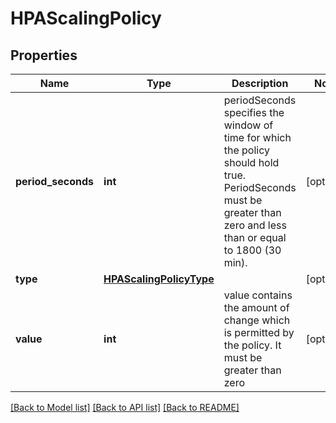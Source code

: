 # HPAScalingPolicy

## Properties
Name | Type | Description | Notes
------------ | ------------- | ------------- | -------------
**period_seconds** | **int** | periodSeconds specifies the window of time for which the policy should hold true. PeriodSeconds must be greater than zero and less than or equal to 1800 (30 min). | [optional] 
**type** | [**HPAScalingPolicyType**](HPAScalingPolicyType.md) |  | [optional] 
**value** | **int** | value contains the amount of change which is permitted by the policy. It must be greater than zero | [optional] 

[[Back to Model list]](../README.md#documentation-for-models) [[Back to API list]](../README.md#documentation-for-api-endpoints) [[Back to README]](../README.md)


